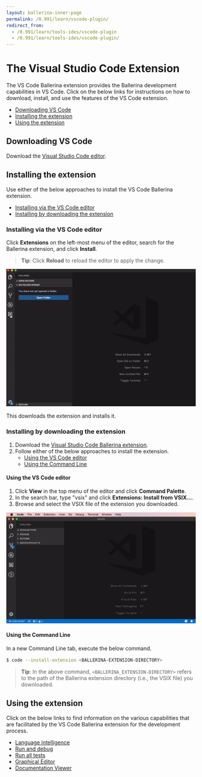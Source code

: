 ```yaml
---
layout: ballerina-inner-page
permalink: /0.991/learn/vscode-plugin/
redirect_from:
  - /0.991/learn/tools-ides/vscode-plugin
  - /0.991/learn/tools-ides/vscode-plugin/
---
```


# The Visual Studio Code Extension

The VS Code Ballerina extension provides the Ballerina development capabilities in VS Code. Click on the below links for instructions on how to download, install, and use the features of the VS Code extension.

- [Downloading VS Code](#downloading-vs-code)
- [Installing the extension](#installing-the-extension)
- [Using the extension](#using-the-extension)

## Downloading VS Code 

Download the [Visual Studio Code editor](https://code.visualstudio.com/download).


## Installing the extension

Use either of the below approaches to install the VS Code Ballerina extension.

- [Installing via the VS Code editor](#installing-via-the-vs-code-editor)
- [Installing by downloading the extension](#installing-by-downloading-the-extension)

### Installing via the VS Code editor

Click **Extensions** on the left-most menu of the editor, search for the Ballerina extension, and click **Install**.

> **Tip**: Click **Reload** to reload the editor to apply the change.

![Install the extension via VS Code](/0.991/learn/images/install-via-editor.gif)

This downloads the extension and installs it.

### Installing by downloading the extension

1. Download the [Visual Studio Code Ballerina extension](https://marketplace.visualstudio.com/items?itemName=ballerina.ballerina).
2. Follow either of the below approaches to install the extension.
    - [Using the VS Code editor](#using-the-vs-code-editor)
    - [Using the Command Line](#using-the-command-line)

#### Using the VS Code editor

1. Click **View** in the top menu of the editor and click **Command Palette**.
2. In the search bar, type "vsix" and click **Extensions: Install from VSIX...**.
3. Browse and select the VSIX file of the extension you downloaded.

![Install using the Command Palette of the editor.](/0.991/learn/images/install-via-palette.gif)

#### Using the Command Line
In a new Command Line tab, execute the below command.
```bash
$ code --install-extension <BALLERINA-EXTENSION-DIRECTORY>
```
> **Tip**: In the above command, `<BALLERINA_EXTENSION-DIRECTORY>` refers to the path of the Ballerina extension directory (i.e., the VSIX file) you downloaded.

## Using the extension

Click on the below links to find information on the various capabilities that are facilitated by the VS Code Ballerina extension for the development process.

- [Language intelligence](/0.991/learn/vscode-plugin/language-intelligence)
- [Run and debug](/0.991/learn/vscode-plugin/run-and-debug)
- [Run all tests](/0.991/learn/vscode-plugin/run-all-tests)
- [Graphical Editor](/0.991/learn/vscode-plugin/graphical-editor)
- [Documentation Viewer](/0.991/learn/vscode-plugin/documentation-viewer)

